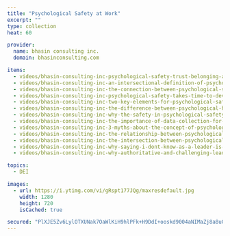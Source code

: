 ```yaml
---
title: "Psychological Safety at Work"
excerpt: ""
type: collection
heat: 60

provider:
  name: bhasin consulting inc.
  domain: bhasinconsulting.com

items:
  - videos/bhasin-consulting-inc-psychological-safety-trust-belonging-and-authenticity-are-critical-for-workplace-inclusion
  - videos/bhasin-consulting-inc-an-intersectional-definition-of-psychological-safety
  - videos/bhasin-consulting-inc-the-connection-between-psychological-safety-dei-burnout
  - videos/bhasin-consulting-inc-psychological-safety-takes-time-to-develop
  - videos/bhasin-consulting-inc-two-key-elements-for-psychological-safety
  - videos/bhasin-consulting-inc-the-difference-between-psychological-health-and-psychological-safety
  - videos/bhasin-consulting-inc-why-the-safety-in-psychological-safety-is-everything
  - videos/bhasin-consulting-inc-the-importance-of-data-collection-for-measuring-psychological-safety
  - videos/bhasin-consulting-inc-3-myths-about-the-concept-of-psychological-safety
  - videos/bhasin-consulting-inc-the-relationship-between-psychological-safety-and-trust
  - videos/bhasin-consulting-inc-the-intersection-between-psychological-safety-and-anti-racism
  - videos/bhasin-consulting-inc-why-saying-i-dont-know-as-a-leader-is-key-for-psychological-safety
  - videos/bhasin-consulting-inc-why-authoritative-and-challenging-leadership-styles-hurt-psychological-safety

topics:
  - DEI

images:
  - url: https://i.ytimg.com/vi/gRspt177JQg/maxresdefault.jpg
    width: 1280
    height: 720
    isCached: true

secured: "PlXJE5Zv6LylOTXUNak7OaWlKiH9hlPFk+H9DdI+ooskd9004aNIMaZj8a8uGuoZ4b0OxsE2CBP3CTUDho53xNv1zIRfZvEJnf+bzXt83MRjDLADrjR3n5jsyn9byCbhr1aM5JKAAtc0nVRcuwZ40NQuqqJboNtqb/0A21Cqu48PNfrQClstO+3qb6ANpRB+lMJwVZLCLr3gWJxvz9kjRJykDugWGJ+tgV6nqXqf4CgXZFwqhPoIqYYLvyEUfqCo5nuMiObr/Z3Ehx+lWnEa7yPsZiNuKEHUB8lOgIWl480/6vteU32xDYMR5AozVXAjv2IKGE+sSOQvb2XsWlpUibTeqYiH81jfv4PzmnkVVSc=;ovlIWgmrPvNcNfMx31X/iw=="
---
```


